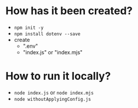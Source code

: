 # How has it been created?
* `npm init -y`
* `npm install dotenv --save`
* create 
  * ".env"
  * "index.js" or "index.mjs"

# How to run it locally?
* `node index.js` or `node index.mjs`
* `node withoutApplyingConfig.js`
